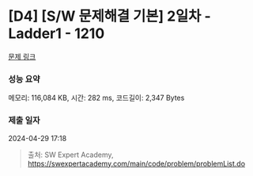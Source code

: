 # [D4] [S/W 문제해결 기본] 2일차 - Ladder1 - 1210 

[문제 링크](https://swexpertacademy.com/main/code/problem/problemDetail.do?contestProbId=AV14ABYKADACFAYh) 

### 성능 요약

메모리: 116,084 KB, 시간: 282 ms, 코드길이: 2,347 Bytes

### 제출 일자

2024-04-29 17:18



> 출처: SW Expert Academy, https://swexpertacademy.com/main/code/problem/problemList.do